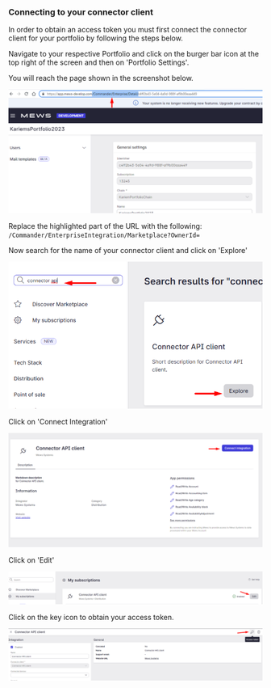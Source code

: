### Connecting to your connector client
In order to obtain an access token you must first connect the connector client for your portfolio by following the steps below.

Navigate to your respective Portfolio and click on the burger bar icon at the top right of the screen and then on 'Portfolio Settings'.

You will reach the page shown in the screenshot below. 

![portfolio](./images/portfolio.png)

Replace the highlighted part of the URL with the following:
`/Commander/EnterpriseIntegration/Marketplace?OwnerId=`

Now search for the name of your connector client and click on 'Explore' 

![portfolio](./images/connectorApi.png)

Click on 'Connect Integration'

![portfolio](./images/connectIntegration.png)


Click on 'Edit'

![portfolio](./images/subscriptions.png)




Click on the key icon to obtain your access token.

![portfolio](./images/accesstoken.png)

